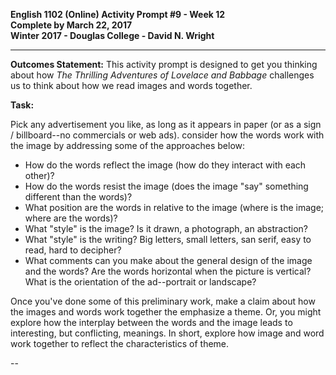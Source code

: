 **English 1102 (Online) Activity Prompt #9 - Week 12  
Complete by March 22, 2017  
Winter 2017 - Douglas College - David N. Wright**  

---

**Outcomes Statement:** This activity prompt is designed to get you thinking about how *The Thrilling Adventures of Lovelace and Babbage* challenges us to think about how we read images and words together.

**Task:**

Pick any advertisement you like, as long as it appears in paper (or as a sign / billboard--no commercials or web ads). consider how the words work with the image by addressing some of the approaches below:

- How do the words reflect the image (how do they interact with each other)?
- How do the words resist the image (does the image "say" something different than the words)?
- What position are the words in relative to the image (where is the image; where are the words)?
- What "style" is the image? Is it drawn, a photograph, an abstraction?
- What "style" is the writing? Big letters, small letters, san serif, easy to read, hard to decipher?
- What comments can you make about the general design of the image and the words? Are the words horizontal when the picture is vertical? What is the orientation of the ad--portrait or landscape?

Once you've done some of this preliminary work, make a claim about how the images and words work together the emphasize a theme. Or, you might explore how the interplay between the words and the image leads to interesting, but conflicting, meanings. In short, explore how image and word work together to reflect the characteristics of theme.  

--